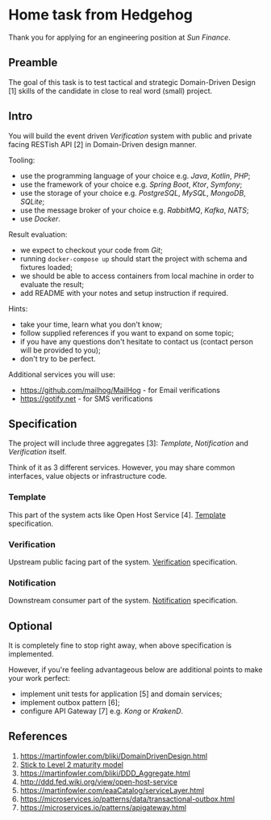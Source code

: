 # Home task from Hedgehog

Thank you for applying for an engineering position at _Sun Finance_.

## Preamble

The goal of this task is to test tactical and strategic Domain-Driven Design [1] skills of the candidate in close to real word (small) project.

## Intro

You will build the event driven _Verification_ system with public and private facing RESTish API [2] in Domain-Driven design manner.

Tooling:

- use the programming language of your choice e.g. _Java_, _Kotlin_, _PHP_;
- use the framework of your choice e.g. _Spring Boot_, _Ktor_, _Symfony_;
- use the storage of your choice e.g. _PostgreSQL_, _MySQL_, _MongoDB_, _SQLite_;
- use the message broker of your choice e.g. _RabbitMQ_, _Kafka_, _NATS_;
- use _Docker_.

Result evaluation:

- we expect to checkout your code from _Git_;
- running `docker-compose up` should start the project with schema and fixtures loaded;
- we should be able to access containers from local machine in order to evaluate the result;
- add README with your notes and setup instruction if required.

Hints:

- take your time, learn what you don't know;
- follow supplied references if you want to expand on some topic;
- if you have any questions don't hesitate to contact us (contact person will be provided to you);
- don't try to be perfect.

Additional services you will use:

- https://github.com/mailhog/MailHog - for Email verifications
- https://gotify.net - for SMS verifications

## Specification

The project will include three aggregates [3]: _Template_, _Notification_ and _Verification_ itself.

Think of it as 3 different services. However, you may share common interfaces, value objects or infrastructure code.

### Template

This part of the system acts like Open Host Service [4]. [Template](services/template.md) specification.

### Verification

Upstream public facing part of the system. [Verification](services/verification.md) specification.

### Notification

Downstream consumer part of the system. [Notification](services/notification.md) specification.

## Optional

It is completely fine to stop right away, when above specification is implemented.

However, if you're feeling advantageous below are additional points to make your work perfect:

- implement unit tests for application [5] and domain services;
- implement outbox pattern [6];
- configure API Gateway [7] e.g. _Kong_ or _KrakenD_.

## References

 1. https://martinfowler.com/bliki/DomainDrivenDesign.html
 2. [Stick to Level 2 maturity model](https://developers.redhat.com/blog/2017/09/13/know-how-restful-your-api-is-an-overview-of-the-richardson-maturity-model)
 3. https://martinfowler.com/bliki/DDD_Aggregate.html
 4. http://ddd.fed.wiki.org/view/open-host-service
 5. https://martinfowler.com/eaaCatalog/serviceLayer.html
 6. https://microservices.io/patterns/data/transactional-outbox.html
 7. https://microservices.io/patterns/apigateway.html
